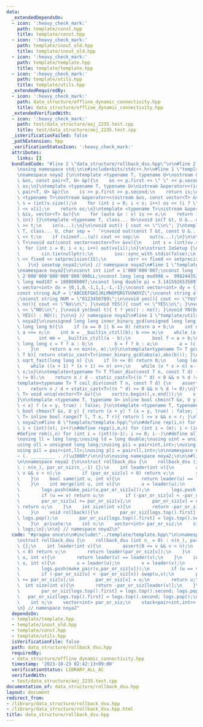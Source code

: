 ```yaml
---
data:
  _extendedDependsOn:
  - icon: ':heavy_check_mark:'
    path: template/const.hpp
    title: template/const.hpp
  - icon: ':heavy_check_mark:'
    path: template/inout_old.hpp
    title: template/inout_old.hpp
  - icon: ':heavy_check_mark:'
    path: template/template.hpp
    title: template/template.hpp
  - icon: ':heavy_check_mark:'
    path: template/utils.hpp
    title: template/utils.hpp
  _extendedRequiredBy:
  - icon: ':heavy_check_mark:'
    path: data_structure/offline_dynamic_connectivity.hpp
    title: data_structure/offline_dynamic_connectivity.hpp
  _extendedVerifiedWith:
  - icon: ':heavy_check_mark:'
    path: test/data_structure/aoj_2235.test.cpp
    title: test/data_structure/aoj_2235.test.cpp
  _isVerificationFailed: false
  _pathExtension: hpp
  _verificationStatusIcon: ':heavy_check_mark:'
  attributes:
    links: []
  bundledCode: "#line 2 \"data_structure/rollback_dsu.hpp\"\n\n#line 2 \"template/template.hpp\"\
    \nusing namespace std;\n\n#include<bits/stdc++.h>\n#line 1 \"template/inout_old.hpp\"\
    \nnamespace noya2 {\n\ntemplate <typename T, typename U>\nostream &operator<<(ostream\
    \ &os, const pair<T, U> &p){\n    os << p.first << \" \" << p.second;\n    return\
    \ os;\n}\ntemplate <typename T, typename U>\nistream &operator>>(istream &is,\
    \ pair<T, U> &p){\n    is >> p.first >> p.second;\n    return is;\n}\n\ntemplate\
    \ <typename T>\nostream &operator<<(ostream &os, const vector<T> &v){\n    int\
    \ s = (int)v.size();\n    for (int i = 0; i < s; i++) os << (i ? \" \" : \"\"\
    ) << v[i];\n    return os;\n}\ntemplate <typename T>\nistream &operator>>(istream\
    \ &is, vector<T> &v){\n    for (auto &x : v) is >> x;\n    return is;\n}\n\nvoid\
    \ in() {}\ntemplate <typename T, class... U>\nvoid in(T &t, U &...u){\n    cin\
    \ >> t;\n    in(u...);\n}\n\nvoid out() { cout << \"\\n\"; }\ntemplate <typename\
    \ T, class... U, char sep = ' '>\nvoid out(const T &t, const U &...u){\n    cout\
    \ << t;\n    if (sizeof...(u)) cout << sep;\n    out(u...);\n}\n\ntemplate<typename\
    \ T>\nvoid out(const vector<vector<T>> &vv){\n    int s = (int)vv.size();\n  \
    \  for (int i = 0; i < s; i++) out(vv[i]);\n}\n\nstruct IoSetup {\n    IoSetup(){\n\
    \        cin.tie(nullptr);\n        ios::sync_with_stdio(false);\n        cout\
    \ << fixed << setprecision(15);\n        cerr << fixed << setprecision(7);\n \
    \   }\n} iosetup_noya2;\n\n} // namespace noya2\n#line 1 \"template/const.hpp\"\
    \nnamespace noya2{\n\nconst int iinf = 1'000'000'007;\nconst long long linf =\
    \ 2'000'000'000'000'000'000LL;\nconst long long mod998 =  998244353;\nconst long\
    \ long mod107 = 1000000007;\nconst long double pi = 3.14159265358979323;\nconst\
    \ vector<int> dx = {0,1,0,-1,1,1,-1,-1};\nconst vector<int> dy = {1,0,-1,0,1,-1,-1,1};\n\
    const string ALP = \"ABCDEFGHIJKLMNOPQRSTUVWXYZ\";\nconst string alp = \"abcdefghijklmnopqrstuvwxyz\"\
    ;\nconst string NUM = \"0123456789\";\n\nvoid yes(){ cout << \"Yes\\n\"; }\nvoid\
    \ no(){ cout << \"No\\n\"; }\nvoid YES(){ cout << \"YES\\n\"; }\nvoid NO(){ cout\
    \ << \"NO\\n\"; }\nvoid yn(bool t){ t ? yes() : no(); }\nvoid YN(bool t){ t ?\
    \ YES() : NO(); }\n\n} // namespace noya2\n#line 1 \"template/utils.hpp\"\nnamespace\
    \ noya2{\n\nunsigned long long inner_binary_gcd(unsigned long long a, unsigned\
    \ long long b){\n    if (a == 0 || b == 0) return a + b;\n    int n = __builtin_ctzll(a);\
    \ a >>= n;\n    int m = __builtin_ctzll(b); b >>= m;\n    while (a != b) {\n \
    \       int mm = __builtin_ctzll(a - b);\n        bool f = a > b;\n        unsigned\
    \ long long c = f ? a : b;\n        b = f ? b : a;\n        a = (c - b) >> mm;\n\
    \    }\n    return a << min(n, m);\n}\n\ntemplate<typename T> T gcd_fast(T a,\
    \ T b){ return static_cast<T>(inner_binary_gcd(abs(a),abs(b))); }\n\nlong long\
    \ sqrt_fast(long long n) {\n    if (n <= 0) return 0;\n    long long x = sqrt(n);\n\
    \    while ((x + 1) * (x + 1) <= n) x++;\n    while (x * x > n) x--;\n    return\
    \ x;\n}\n\ntemplate<typename T> T floor_div(const T n, const T d) {\n    assert(d\
    \ != 0);\n    return n / d - static_cast<T>((n ^ d) < 0 && n % d != 0);\n}\n\n\
    template<typename T> T ceil_div(const T n, const T d) {\n    assert(d != 0);\n\
    \    return n / d + static_cast<T>((n ^ d) >= 0 && n % d != 0);\n}\n\ntemplate<typename\
    \ T> void uniq(vector<T> &v){\n    sort(v.begin(),v.end());\n    v.erase(unique(v.begin(),v.end()),v.end());\n\
    }\n\ntemplate <typename T, typename U> inline bool chmin(T &x, U y) { return (y\
    \ < x) ? (x = y, true) : false; }\n\ntemplate <typename T, typename U> inline\
    \ bool chmax(T &x, U y) { return (x < y) ? (x = y, true) : false; }\n\ntemplate<typename\
    \ T> inline bool range(T l, T x, T r){ return l <= x && x < r; }\n\n} // namespace\
    \ noya2\n#line 8 \"template/template.hpp\"\n\n#define rep(i,n) for (int i = 0;\
    \ i < (int)(n); i++)\n#define repp(i,m,n) for (int i = (m); i < (int)(n); i++)\n\
    #define reb(i,n) for (int i = (int)(n-1); i >= 0; i--)\n#define all(v) (v).begin(),(v).end()\n\
    \nusing ll = long long;\nusing ld = long double;\nusing uint = unsigned int;\n\
    using ull = unsigned long long;\nusing pii = pair<int,int>;\nusing pll = pair<ll,ll>;\n\
    using pil = pair<int,ll>;\nusing pli = pair<ll,int>;\n\nnamespace noya2{\n\n/*\u3000\
    ~ (. _________ . /)\u3000*/\n\n}\n\nusing namespace noya2;\n\n\n#line 4 \"data_structure/rollback_dsu.hpp\"\
    \n\nnamespace noya2 {\n\nstruct rollback_dsu {\n    rollback_dsu (int n_ = 0)\
    \ : n(n_), par_or_siz(n_,-1) {};\n    int leader(int v){\n        assert(0 <=\
    \ v && v < n);\n        if (par_or_siz[v] < 0) return v;\n        return leader(par_or_siz[v]);\n\
    \    }\n    bool same(int u, int v){\n        return leader(u) == leader(v);\n\
    \    }\n    int merge(int u, int v){\n        u = leader(u);\n        v = leader(v);\n\
    \        logs.push(make_pair(u,par_or_siz[u]));\n        logs.push(make_pair(v,par_or_siz[v]));\n\
    \        if (u == v) return u;\n        if (-par_or_siz[u] < -par_or_siz[v]) swap(u,v);\n\
    \        par_or_siz[u] += par_or_siz[v];\n        par_or_siz[v] = u;\n       \
    \ return u;\n    }\n    int size(int v){\n        return -par_or_siz[leader(v)];\n\
    \    }\n    void rollback(){\n        par_or_siz[logs.top().first] = logs.top().second;\
    \ logs.pop();\n        par_or_siz[logs.top().first] = logs.top().second; logs.pop();\n\
    \    }\n  private:\n    int n;\n    vector<int> par_or_siz;\n    stack<pair<int,int>>\
    \ logs;\n};\n\n} // namespace noya2\n"
  code: "#pragma once\n\n#include\"../template/template.hpp\"\n\nnamespace noya2 {\n\
    \nstruct rollback_dsu {\n    rollback_dsu (int n_ = 0) : n(n_), par_or_siz(n_,-1)\
    \ {};\n    int leader(int v){\n        assert(0 <= v && v < n);\n        if (par_or_siz[v]\
    \ < 0) return v;\n        return leader(par_or_siz[v]);\n    }\n    bool same(int\
    \ u, int v){\n        return leader(u) == leader(v);\n    }\n    int merge(int\
    \ u, int v){\n        u = leader(u);\n        v = leader(v);\n        logs.push(make_pair(u,par_or_siz[u]));\n\
    \        logs.push(make_pair(v,par_or_siz[v]));\n        if (u == v) return u;\n\
    \        if (-par_or_siz[u] < -par_or_siz[v]) swap(u,v);\n        par_or_siz[u]\
    \ += par_or_siz[v];\n        par_or_siz[v] = u;\n        return u;\n    }\n  \
    \  int size(int v){\n        return -par_or_siz[leader(v)];\n    }\n    void rollback(){\n\
    \        par_or_siz[logs.top().first] = logs.top().second; logs.pop();\n     \
    \   par_or_siz[logs.top().first] = logs.top().second; logs.pop();\n    }\n  private:\n\
    \    int n;\n    vector<int> par_or_siz;\n    stack<pair<int,int>> logs;\n};\n\
    \n} // namespace noya2"
  dependsOn:
  - template/template.hpp
  - template/inout_old.hpp
  - template/const.hpp
  - template/utils.hpp
  isVerificationFile: false
  path: data_structure/rollback_dsu.hpp
  requiredBy:
  - data_structure/offline_dynamic_connectivity.hpp
  timestamp: '2023-10-23 02:42:13+09:00'
  verificationStatus: LIBRARY_ALL_AC
  verifiedWith:
  - test/data_structure/aoj_2235.test.cpp
documentation_of: data_structure/rollback_dsu.hpp
layout: document
redirect_from:
- /library/data_structure/rollback_dsu.hpp
- /library/data_structure/rollback_dsu.hpp.html
title: data_structure/rollback_dsu.hpp
---
```

